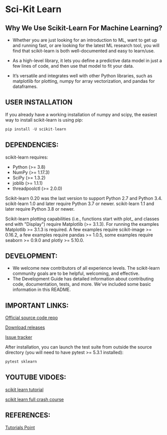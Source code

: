 # Sci-Kit Learn

## Why We Use Scikit-Learn For Machine Learning?

- Whether you are just looking for an introduction to ML, want to get up and running fast, or are looking for the latest ML research tool, you will find that scikit-learn is both well-documented and easy to learn/use.

- As a high-level library, it lets you define a predictive data model in just a few lines of code, and then use that model to fit your data. 

- It’s versatile and integrates well with other Python libraries, such as matplotlib for plotting, numpy for array vectorization, and pandas for dataframes.

## USER INSTALLATION
If you already have a working installation of numpy and scipy, the easiest way to install scikit-learn is using pip:
``` python
pip install -U scikit-learn
```

## DEPENDENCIES:

scikit-learn requires:

- Python (>= 3.8)
- NumPy (>= 1.17.3)
- SciPy (>= 1.3.2)
- joblib (>= 1.1.1)
- threadpoolctl (>= 2.0.0)

Scikit-learn 0.20 was the last version to support Python 2.7 and Python 3.4. scikit-learn 1.0 and later require Python 3.7 or newer. scikit-learn 1.1 and later require Python 3.8 or newer.

Scikit-learn plotting capabilities (i.e., functions start with plot_ and classes end with "Display") require Matplotlib (>= 3.1.3). For running the examples Matplotlib >= 3.1.3 is required. A few examples require scikit-image >= 0.16.2, a few examples require pandas >= 1.0.5, some examples require seaborn >= 0.9.0 and plotly >= 5.10.0.

## DEVELOPMENT:

- We welcome new contributors of all experience levels. The scikit-learn community goals are to be helpful, welcoming, and effective.
- The Development Guide has detailed information about contributing code, documentation, tests, and more. We've included some basic information in this README.

## IMPORTANT LINKS:

[Official source code repo](https://github.com/scikit-learn/scikit-learn)

[Download releases](https://pypi.org/project/scikit-learn/)

[Issue tracker](https://github.com/scikit-learn/scikit-learn/issues)

After installation, you can launch the test suite from outside the source directory (you will need to have pytest >= 5.3.1 installed):

``` python
pytest sklearn
```

## YOUTUBE VIDOES:

[scikit learn tutorial](https://youtu.be/0Lt9w-BxKFQ)

[scikit learn full crash course](https://youtu.be/0B5eIE_1vpU)

## REFERENCES:

[Tutorials Point](https://www.tutorialspoint.com/scikit_learn/scikit_learn_introduction.htm)



